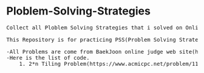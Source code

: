 
# Ploblem-Solving-Strategies
<pre>
Collect all Ploblem Solving Strategies that i solved on Online Judge Site(https://www.acmicpc.net)

This Repository is for practicing PSS(Problem Solving Strategies)

-All Problems are come from BaekJoon online judge web site(https://www.acmicpc.net)
-Here is the list of code.
    1. 2*n Tiling Problem(https://www.acmicpc.net/problem/11726)
    
    
</pre>
